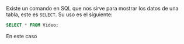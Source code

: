 Existe un comando en SQL que nos sirve para mostrar los datos de una tabla, este es `SELECT`. Su uso es el siguiente:

``` sql
SELECT * FROM Video;
```

En este caso